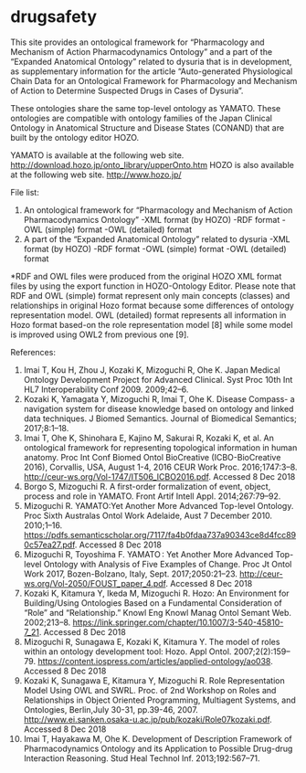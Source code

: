 # drugsafety
  This site provides an ontological framework for “Pharmacology and Mechanism of Action Pharmacodynamics Ontology” and a part of the “Expanded Anatomical Ontology” related to dysuria that is in development, as supplementary information for the article “Auto-generated Physiological Chain Data for an Ontological Framework for Pharmacology and Mechanism of Action to Determine Suspected Drugs in Cases of Dysuria”.

 These ontologies share the same top-level ontology as YAMATO. These ontologies are compatible with ontology families of the Japan Clinical Ontology in Anatomical Structure and Disease States  (CONAND) that are built by the ontology editor HOZO.

 YAMATO is available at the following web site. 
	http://download.hozo.jp/onto_library/upperOnto.htm
 HOZO is also available at the following web site. 
	http://www.hozo.jp/
	



File list:

1. An ontological framework for “Pharmacology and Mechanism of Action Pharmacodynamics Ontology”
-XML format (by HOZO)
-RDF format
-OWL (simple) format
-OWL (detailed) format
2. A part of the “Expanded Anatomical Ontology” related to dysuria
-XML format (by HOZO)
-RDF format
-OWL (simple) format
-OWL (detailed) format

*RDF and OWL files were produced from the original HOZO XML format files
by using the export function in HOZO-Ontology Editor.
Please note that RDF and OWL (simple) format represent only main
concepts (classes) and relationships in original Hozo format because
some differences of ontology representation model. OWL (detailed) format
represents all information in Hozo format based-on the role
representation model [8] while some model is improved using OWL2 from
previous one [9]. 

References:

1. Imai T, Kou H, Zhou J, Kozaki K, Mizoguchi R, Ohe K. Japan Medical Ontology Development Project for Advanced Clinical. Syst Proc 10th Int HL7 Interoperability Conf 2009. 2009;42–6.
2. Kozaki K, Yamagata Y, Mizoguchi R, Imai T, Ohe K. Disease Compass- a navigation system for disease knowledge based on ontology and linked data techniques. J Biomed Semantics. Journal of Biomedical Semantics; 2017;8:1–18. 
3. Imai T, Ohe K, Shinohara E, Kajino M, Sakurai R, Kozaki K, et al. An ontological framework for representing topological information in human anatomy. Proc Int Conf Biomed Ontol BioCreative (ICBO-BioCreative 2016), Corvallis, USA, August 1-4, 2016 CEUR Work Proc. 2016;1747:3–8.
http://ceur-ws.org/Vol-1747/IT506_ICBO2016.pdf. Accessed 8 Dec 2018
4. Borgo S, Mizoguchi R. A first-order formalization of event, object, process and role in YAMATO. Front Artif Intell Appl. 2014;267:79–92. 
5. Mizoguchi R. YAMATO:Yet Another More Advanced Top-level Ontology. Proc Sixth Australas Ontol Work Adelaide, Aust 7 December 2010. 2010;1–16. https://pdfs.semanticscholar.org/7117/fa4b0fdaa737a90343ce8d4fcc890c57ea27.pdf. Accessed 8 Dec 2018
6. Mizoguchi R, Toyoshima F. YAMATO : Yet Another More Advanced Top-level Ontology with Analysis of Five Examples of Change. Proc Jt Ontol Work 2017, Bozen-Bolzano, Italy, Sept. 2017;2050:21–23.
http://ceur-ws.org/Vol-2050/FOUST_paper_4.pdf. Accessed 8 Dec 2018
7. Kozaki K, Kitamura Y, Ikeda M, Mizoguchi R. Hozo: An Environment for Building/Using Ontologies Based on a Fundamental Consideration of “Role” and “Relationship.” Knowl Eng Knowl Manag Ontol Semant Web. 2002;213–8. https://link.springer.com/chapter/10.1007/3-540-45810-7_21. Accessed 8 Dec 2018
8. Mizoguchi R, Sunagawa E, Kozaki K, Kitamura Y. The model of roles within an ontology development tool: Hozo. Appl Ontol. 2007;2(2):159–79. https://content.iospress.com/articles/applied-ontology/ao038. Accessed 8 Dec 2018
9. Kozaki K, Sunagawa E, Kitamura Y, Mizoguchi R. Role Representation Model Using OWL and SWRL. Proc. of 2nd Workshop on Roles and Relationships in Object Oriented Programming, Multiagent Systems, and Ontologies, Berlin,July 30-31, pp.39-46, 2007. http://www.ei.sanken.osaka-u.ac.jp/pub/kozaki/Role07kozaki.pdf. Accessed 8 Dec 2018
10. Imai T, Hayakawa M, Ohe K. Development of Description Framework of Pharmacodynamics Ontology and its Application to Possible Drug-drug Interaction Reasoning. Stud Heal Technol Inf. 2013;192:567–71.
